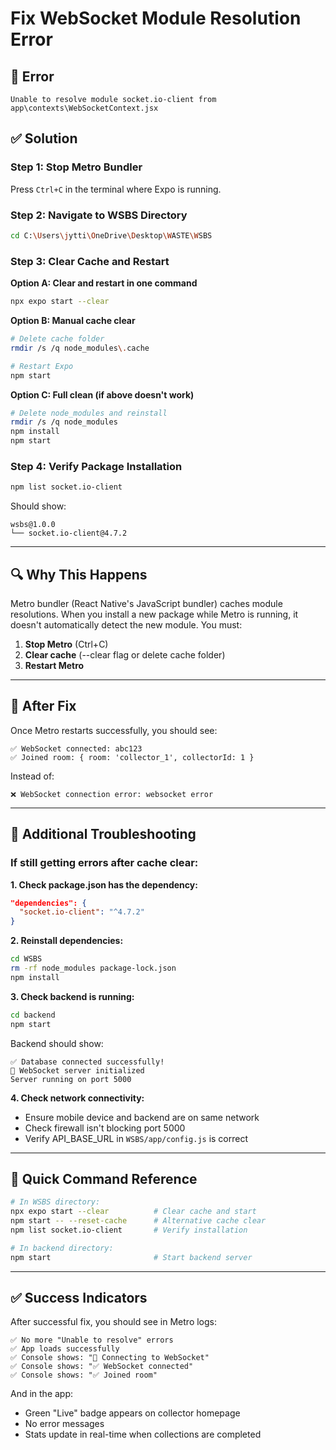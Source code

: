 # Fix WebSocket Module Resolution Error

## 🔴 Error
```
Unable to resolve module socket.io-client from app\contexts\WebSocketContext.jsx
```

## ✅ Solution

### **Step 1: Stop Metro Bundler**
Press `Ctrl+C` in the terminal where Expo is running.

### **Step 2: Navigate to WSBS Directory**
```bash
cd C:\Users\jytti\OneDrive\Desktop\WASTE\WSBS
```

### **Step 3: Clear Cache and Restart**

**Option A: Clear and restart in one command**
```bash
npx expo start --clear
```

**Option B: Manual cache clear**
```bash
# Delete cache folder
rmdir /s /q node_modules\.cache

# Restart Expo
npm start
```

**Option C: Full clean (if above doesn't work)**
```bash
# Delete node_modules and reinstall
rmdir /s /q node_modules
npm install
npm start
```

### **Step 4: Verify Package Installation**
```bash
npm list socket.io-client
```

Should show:
```
wsbs@1.0.0
└── socket.io-client@4.7.2
```

---

## 🔍 Why This Happens

Metro bundler (React Native's JavaScript bundler) caches module resolutions. When you install a new package while Metro is running, it doesn't automatically detect the new module. You must:

1. **Stop Metro** (Ctrl+C)
2. **Clear cache** (--clear flag or delete cache folder)
3. **Restart Metro**

---

## 🚀 After Fix

Once Metro restarts successfully, you should see:

```
✅ WebSocket connected: abc123
✅ Joined room: { room: 'collector_1', collectorId: 1 }
```

Instead of:
```
❌ WebSocket connection error: websocket error
```

---

## 🔧 Additional Troubleshooting

### If still getting errors after cache clear:

**1. Check package.json has the dependency:**
```json
"dependencies": {
  "socket.io-client": "^4.7.2"
}
```

**2. Reinstall dependencies:**
```bash
cd WSBS
rm -rf node_modules package-lock.json
npm install
```

**3. Check backend is running:**
```bash
cd backend
npm start
```

Backend should show:
```
✅ Database connected successfully!
🔌 WebSocket server initialized
Server running on port 5000
```

**4. Check network connectivity:**
- Ensure mobile device and backend are on same network
- Check firewall isn't blocking port 5000
- Verify API_BASE_URL in `WSBS/app/config.js` is correct

---

## 📝 Quick Command Reference

```bash
# In WSBS directory:
npx expo start --clear          # Clear cache and start
npm start -- --reset-cache      # Alternative cache clear
npm list socket.io-client       # Verify installation

# In backend directory:
npm start                       # Start backend server
```

---

## ✅ Success Indicators

After successful fix, you should see in Metro logs:

```
✅ No more "Unable to resolve" errors
✅ App loads successfully
✅ Console shows: "🔌 Connecting to WebSocket"
✅ Console shows: "✅ WebSocket connected"
✅ Console shows: "✅ Joined room"
```

And in the app:
- Green "Live" badge appears on collector homepage
- No error messages
- Stats update in real-time when collections are completed
